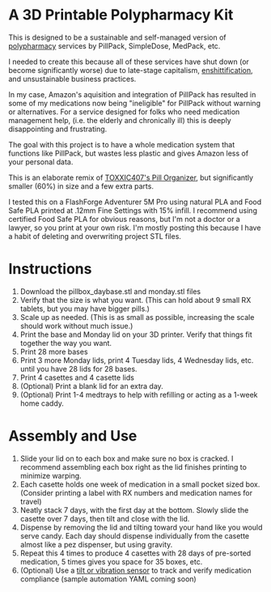 # A 3D Printable Polypharmacy Kit
This is designed to be a sustainable and self-managed version of [polypharmacy](https://en.wikipedia.org/wiki/Polypharmacy) services by PillPack, SimpleDose, MedPack, etc.

I needed to create this because all of these services have shut down (or become significantly worse) due to late-stage capitalism, [enshittification](https://en.wikipedia.org/wiki/Enshittification), and unsustainable business practices. 

In my case, Amazon's aquisition and integration of PillPack has resulted in some of my medications now being "ineligible" for PillPack without warning or alternatives.
For a service designed for folks who need medication management help, (i.e. the elderly and chronically ill) this is deeply disappointing and frustrating.

The goal with this project is to have a whole medication system that functions like PillPack, but wastes less plastic and gives Amazon less of your personal data.

This is an elaborate remix of [TOXXIC407's Pill Organizer](https://www.thingiverse.com/thing:6817349), but significantly smaller (60%) in size and a few extra parts.

I tested this on a FlashForge Adventurer 5M Pro using natural PLA and Food Safe PLA printed at .12mm Fine Settings with 15% infill. 
I recommend using certified Food Safe PLA for obvious reasons, but I'm not a doctor or a lawyer, so you print at your own risk.
I'm mostly posting this because I have a habit of deleting and overwriting project STL files.

# Instructions
1. Download the pillbox_daybase.stl and monday.stl files
2. Verify that the size is what you want. (This can hold about 9 small RX tablets, but you may have bigger pills.)
3. Scale up as needed. (This is as small as possible, increasing the scale should work without much issue.)
4. Print the base and Monday lid on your 3D printer. Verify that things fit together the way you want.
5. Print 28 more bases
6. Print 3 more Monday lids, print 4 Tuesday lids, 4 Wednesday lids, etc. until you have 28 lids for 28 bases.
7. Print 4 casettes and 4 casette lids
8. (Optional) Print a blank lid for an extra day.
9. (Optional) Print 1-4 medtrays to help with refilling or acting as a 1-week home caddy.

# Assembly and Use 
1. Slide your lid on to each box and make sure no box is cracked. I recommend assembling each box right as the lid finishes printing to minimize warping.
2. Each casette holds one week of medication in a small pocket sized box. (Consider printing a label with RX numbers and medication names for travel)
3. Neatly stack 7 days, with the first day at the bottom. Slowly slide the casette over 7 days, then tilt and close with the lid.
4. Dispense by removing the lid and tilting toward your hand like you would serve candy. Each day should dispense individually from the casette almost like a pez dispenser, but using gravity.
5. Repeat this 4 times to produce 4 casettes with 28 days of pre-sorted medication, 5 times gives you space for 35 boxes, etc.
6. (Optional) Use a [tilt or vibration sensor](https://www.amazon.com/Aqara-Vibration-Sensor-Automation-Compatible/dp/B07PJT939B/) to track and verify medication compliance (sample automation YAML coming soon)
